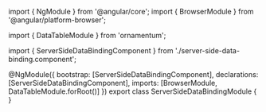 import { NgModule } from '@angular/core';
import { BrowserModule } from '@angular/platform-browser';
  
import { DataTableModule } from 'ornamentum';
  
import { ServerSideDataBindingComponent } from './server-side-data-binding.component';

@NgModule({
 bootstrap: [ServerSideDataBindingComponent],
 declarations: [ServerSideDataBindingComponent],
 imports: [BrowserModule, DataTableModule.forRoot()]
})
export class ServerSideDataBindingModule {
}

